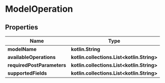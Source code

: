 
# ModelOperation

## Properties
Name | Type | Description | Notes
------------ | ------------- | ------------- | -------------
**modelName** | **kotlin.String** |  | 
**availableOperations** | **kotlin.collections.List&lt;kotlin.String&gt;** |  | 
**requiredPostParameters** | **kotlin.collections.List&lt;kotlin.String&gt;** |  | 
**supportedFields** | **kotlin.collections.List&lt;kotlin.String&gt;** |  | 




